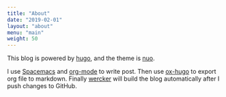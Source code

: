 ```yaml
---
title: "About"
date: "2019-02-01"
layout: "about"
menu: "main"
weight: 50
---
```


This blog is powered by [hugo](https://gohugo.io), and the theme is [nuo](https://github.com/laozhu/hugo-nuo/).

I use [Spacemacs](https://spacemacs.org) and [org-mode](https://orgmode.org) to write post. Then use [ox-hugo](https://ox-hugo.scripter.co) to export org file to markdown. Finally [wercker](http://app.wercker.com) will build the blog automatically after I push changes to GitHub.

